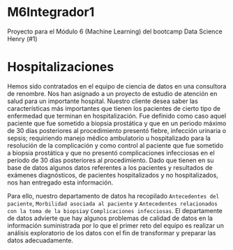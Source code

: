 # M6Integrador1
Proyecto para el Módulo 6 (Machine Learning) del bootcamp Data Science Henry (#1)

<h1>Hospitalizaciones</h1>

Hemos sido contratados en el equipo de ciencia de datos en una consultora de renombre. Nos han asignado a un proyecto de estudio de atención en salud para un importante hospital. Nuestro cliente desea saber las características más importantes que tienen los pacientes de cierto tipo de enfermedad que terminan en hospitalización. Fue definido como caso aquel paciente que fue sometido a biopsia prostática y que en un periodo máximo de 30 días posteriores al procedimiento presentó fiebre, infección urinaria o sepsis; requiriendo manejo médico ambulatorio u hospitalizado para la resolución de la complicación y como control al paciente que fue sometido a biopsia prostática y que no presentó complicaciones infecciosas en el período de 30 días posteriores al procedimiento. Dado que tienen en su base de datos algunos datos referentes a los pacientes y resultados de exámenes diagnósticos, de pacientes hospitalizados y no hospitalizados, nos han entregado esta información.

Para ello, nuestro departamento de datos ha recopilado `Antecedentes del paciente`, `Morbilidad asociada al paciente` y `Antecedentes relacionados con la toma de la biopsia`y `Complicaciones infecciosas`. El departamente de datos advierte que hay algunos problemas de calidad de datos en la información suministrada por lo que el primer reto del equipo es realizar un análisis exploratorio de los datos con el fin de transformar y preparar las datos adecuadamente.
